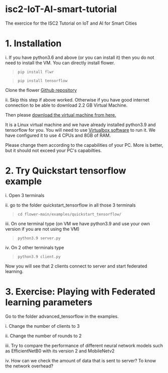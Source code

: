 # isc2-IoT-AI-smart-tutorial
The exercice for the ISC2 Tutorial on IoT and AI for Smart Cities
# 1. Installation
i. If you have python3.6 and above (or you can install it) then you do not need to install the VM. 
You can directly install flower.

>  `pip install flwr`

>  `pip install tensorflow`

Clone the flower [Github repository](https://github.com/adap/flower "Github Flower")

ii. Skip this step if above worked. Otherwise if you have good internet connection to be able to download 2.2 GB Virtual Machine. 

Then please [download the virtual machine from here.](https://filesender.renater.fr/?s=download&token=ee500acd-b64e-43c0-99fb-b0a890ccfb15 "VM download link")

It is a Linux virtual machine and we have already installed python3.9 and tensorflow for you.
You will need to use [Virtualbox software](https://www.virtualbox.org/ "VirtualBox") to run it. 
We have configured it to use 4 CPUs and 8GB of RAM. 

Please change them according to the capabilities of your PC. More is better, 
but it should not exceed your PC's capabilties.

# 2. Try Quickstart tensorflow example
i. Open 3 terminals

ii. go to the folder quickstart_tensorflow in all those 3 terminals
>  `cd flower-main/examples/quickstart_tensorflow/`

iii. On one terminal type (on VM we have python3.9 and use your own version if you are not using the VM)
>  `python3.9 server.py`

iv. On 2 other terminals type 
>  `python3.9 client.py`

Now you will see that 2 clients connect to server and start federated learning.

# 3. Exercise: Playing with Federated learning parameters

Go to the folder advanced_tensorflow in the examples.

i. Change the number of clients to 3

ii. Change the number of rounds to 2

iii. Try to compare the performance of different neural network models such as EfficientNetB0 with its version 2 and MobileNetv2

iv. How can we check the amount of data that is sent to server? To know the network overhead?

